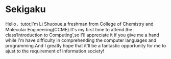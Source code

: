 # Sekigaku
Hello，tutor,I'm Li Shuoxue,a freshman from College of Chemistry and Molecular Engineering(CCME).It's my first time to attend the class‘Introduction to Computing’,so I'll appreciate it if you give me a hand while I'm have difficulty in comprehending the computer languages and programming.And I greatly hope that it'll be a fantastic opportunity for me to ajust to the requirement of information society!
